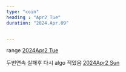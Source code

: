 ```yaml
---
type: "coin"
heading : "Apr2 Tue"
duration: "2024.Apr.09"


---
```

 

range 
[2024Apr2 Tue](/todo/images/Document2024Apr2-Tue.pdf)


두번연속 실패후 다시 algo 적었음 
[2024Apr2 Sun](/todo/images/Document2024Apr2-Sun.pdf)

